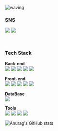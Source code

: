 ![waving](https://capsule-render.vercel.app/api?type=waving&height=200&text=HyunWoo's%20GitHub&fontSize=60&animation=fadeIn&fontAlignY=38&color=gradient&desc=Welcome%20to%20my%20profile)
### SNS
<a href="https://sandcastle.tistory.com/" target="_blank"><img src="https://img.shields.io/badge/Tistory-white?style=flat-square&logo=Tistory&logoColor=black"/></a>
<a href="https://www.instagram.com/c_hwoooo/" target="_blank"><img src="https://img.shields.io/badge/Instagram-pink?style=flat-square&logo=Instagram&logoColor=white"/></a>

<br>

### Tech Stack

**Back-end** 
<br>
<img src="https://img.shields.io/badge/JDK 1.8-important?style=flat-square&logo=JDK &logoColor=white"/>
<img src="https://img.shields.io/badge/JSP-yellowgreen?style=flat-square&logo=JSP&logoColor=white"/>
<img src="https://img.shields.io/badge/JSTL-blue?style=flat-square&logo=JSTL&logoColor=white"/>
<img src="https://img.shields.io/badge/Mybatis-brightgreen?style=flat-square&logo=JSTL&logoColor=white"/>
<img src="https://img.shields.io/badge/Spring 5.3-green?style=flat-square&logo=JDK &logoColor=white"/>

**Front-end**
<br>
<img src="https://img.shields.io/badge/HTML5-00599C?style=flat-square&logo=HTML5&logoColor=white"/>
<img src="https://img.shields.io/badge/CSS-A8B9CC?style=flat-square&logo=C&logoColor=white"/>
<img src="https://img.shields.io/badge/javascript-F6C915?style=flat-square&logo=javascript&logoColor=white"/>
<img src="https://img.shields.io/badge/jQuery-red?style=flat-square&logo=jQuery&logoColor=white"/>
<img src="https://img.shields.io/badge/AJAX -black?style=flat-square&logo=AJAX &logoColor=white"/>

**DataBase**
<br>
<img src="https://img.shields.io/badge/Oracle-00599C?style=flat-square&logo=Oracle&logoColor=white"/>

**Tools**
<br>
<img src="https://img.shields.io/badge/STS 3.9.12-purple?style=flat-square&logo=STS&logoColor=white"/>
<img src="https://img.shields.io/badge/eXERD-brightgreen?style=flat-square&logo=eXERD&logoColor=white"/>
<img src="https://img.shields.io/badge/SqlDeveloper-9cf?style=flat-square&logo=SqlDeveloper &logoColor=white"/>
<img src="https://img.shields.io/badge/gitHub-blueviolet?style=flat-square&logo=gitHub&logoColor=white"/>

![Anurag's GitHub stats](https://github-readme-stats.vercel.app/api?username=DevCHW&show_icons=true&theme=radical)

